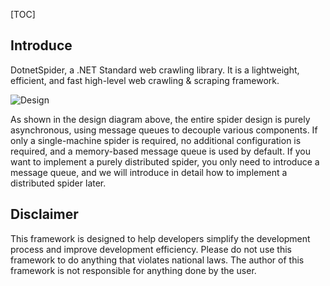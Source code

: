 [TOC]

## Introduce

DotnetSpider, a .NET Standard web crawling library. It is a lightweight, efficient, and fast high-level web crawling & scraping framework.

![Design](/articles/projects/dotnetspider/assets/ds-design.png)

As shown in the design diagram above, the entire spider design is purely asynchronous, using message queues to decouple various components. If only a single-machine spider is required, no additional configuration is required, and a memory-based message queue is used by default. If you want to implement a purely distributed spider, you only need to introduce a message queue, and we will introduce in detail how to implement a distributed spider later.

##  Disclaimer

This framework is designed to help developers simplify the development process and improve development efficiency. Please do not use this framework to do anything that violates national laws. The author of this framework is not responsible for anything done by the user.


